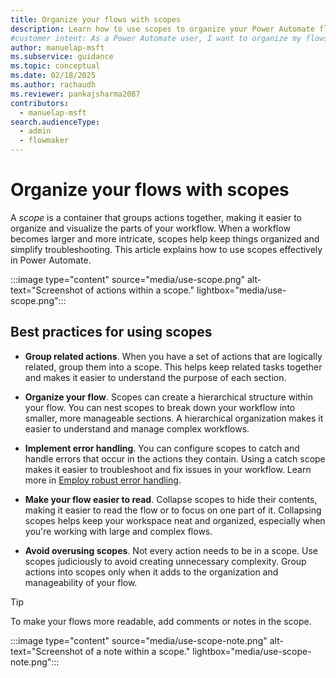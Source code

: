 ```yaml
---
title: Organize your flows with scopes
description: Learn how to use scopes to organize your Power Automate flows, manage complex workflows, and troubleshoot more effectively.
#customer intent: As a Power Automate user, I want to organize my flows using scopes so that I can manage complex workflows effectively.
author: manuelap-msft
ms.subservice: guidance
ms.topic: conceptual
ms.date: 02/18/2025
ms.author: rachaudh
ms.reviewer: pankajsharma2087
contributors: 
  - manuelap-msft
search.audienceType: 
  - admin
  - flowmaker
---
```


# Organize your flows with scopes

A *scope* is a container that groups actions together, making it easier to organize and visualize the parts of your workflow. When a workflow becomes larger and more intricate, scopes help keep things organized and simplify troubleshooting. This article explains how to use scopes effectively in Power Automate.

:::image type="content" source="media/use-scope.png" alt-text="Screenshot of actions within a scope." lightbox="media/use-scope.png":::

## Best practices for using scopes

- **Group related actions**. When you have a set of actions that are logically related, group them into a scope. This helps keep related tasks together and makes it easier to understand the purpose of each section.

- **Organize your flow**. Scopes can create a hierarchical structure within your flow. You can nest scopes to break down your workflow into smaller, more manageable sections. A hierarchical organization makes it easier to understand and manage complex workflows.

- **Implement error handling**. You can configure scopes to catch and handle errors that occur in the actions they contain. Using a catch scope makes it easier to troubleshoot and fix issues in your workflow. Learn more in [Employ robust error handling](error-handling.md).

- **Make your flow easier to read**. Collapse scopes to hide their contents, making it easier to read the flow or to focus on one part of it. Collapsing scopes helps keep your workspace neat and organized, especially when you're working with large and complex flows.

- **Avoid overusing scopes**. Not every action needs to be in a scope. Use scopes judiciously to avoid creating unnecessary complexity. Group actions into scopes only when it adds to the organization and manageability of your flow.

> [!TIP]
> To make your flows more readable, add comments or notes in the scope.
>
> :::image type="content" source="media/use-scope-note.png" alt-text="Screenshot of a note within a scope." lightbox="media/use-scope-note.png":::
